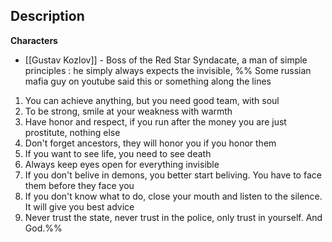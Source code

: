 ## **Description**





**Characters**

- [[Gustav Kozlov]] - Boss of the Red Star Syndacate, a man of simple principles : he simply always expects the invisible, 
%%
Some russian mafia guy on youtube said this or something along the lines
1. You can achieve anything, but you need good team, with soul
2. To be strong, smile at your weakness with warmth
3. Have honor and respect, if you run after the money you are just prostitute, nothing else
4. Don't forget ancestors, they will honor you if you honor them
5. If you want to see life, you need to see death
6. Always keep eyes open for everything invisible
7. If you don't belive in demons, you better start beliving. You have to face them before they face you
8. If you don't know what to do, close your mouth and listen to the silence. It will give you best advice
9. Never trust the state, never trust in the police, only trust in yourself. And God.%%

